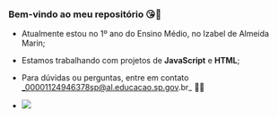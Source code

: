 ### Bem-vindo ao meu repositório 😘💋

- Atualmente estou no 1º ano do Ensino Médio, no Izabel de Almeida Marin;
- Estamos trabalhando com projetos de **JavaScript** e **HTML**;
- Para dúvidas ou perguntas, entre em contato _00001124946378sp@al.educacao.sp.gov.br_ 📩✨

- ![](https://media1.tenor.com/m/aPgTU-Z9j1MAAAAd/funny-dogs-cute.gif)

